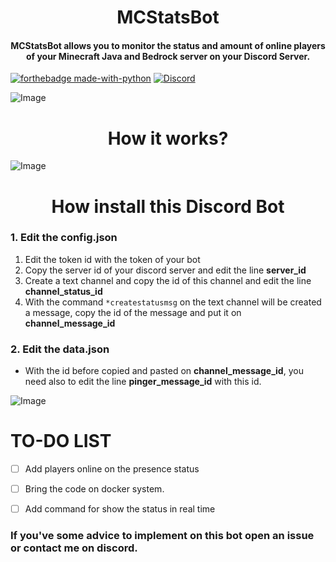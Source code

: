 <h1 align="center">MCStatsBot</h1>
<h4 align="center">MCStatsBot allows you to monitor the status and amount of online players of your Minecraft Java and Bedrock server on your Discord Server.</h3>

[![forthebadge made-with-python](http://ForTheBadge.com/images/badges/made-with-python.svg)](https://www.python.org/)
[![Discord](https://img.shields.io/discord/789598666796695602?label=Discord&logo=Discord&logoColor=white&style=for-the-badge)](https://discord.superkali.me)



![Image](https://cdn.superkali.me/118279684777896/botstats.png)

<h1 align="center">How it works?</h1>

![Image](https://cdn.superkali.me/118279684777896/botstats.gif)

<h1 align="center">How install this Discord Bot</h1>

### 1. Edit the config.json
1. Edit the token id with the token of your bot
2. Copy the server id of your discord server and edit the line **server_id**
3. Create a text channel and copy the id of this channel and edit the line **channel_status_id**
4. With the command ```*createstatusmsg``` on the text channel will be created a message, copy the id of the message and put it on **channel_message_id**

### 2. Edit the data.json
* With the id before copied and pasted on **channel_message_id**, you need also to edit the line **pinger_message_id** with this id.

![Image](https://cdn.superkali.me/118279684777896/botstatsconfig.png)

# TO-DO LIST
- [ ] Add players online on the presence status
- [ ] Bring the code on docker system.
- [ ] Add command for show the status in real time



### If you've some advice to implement on this bot open an issue or contact me on discord.
